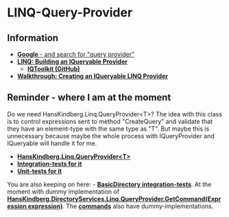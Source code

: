 # LINQ-Query-Provider

## Information
- [**Google** - and search for "query provider"](https://google.com)
- [**LINQ: Building an IQueryable Provider**](http://blogs.msdn.com/b/mattwar/archive/2008/11/18/linq-links.aspx)
	- [**IQToolkit (GitHub)**](https://github.com/mattwar/iqtoolkit)
- [**Walkthrough: Creating an IQueryable LINQ Provider**](https://msdn.microsoft.com/en-us/library/vstudio/bb546158(v=vs.110).aspx)

## Reminder - where I am at the moment
Do we need HansKindberg.Linq.QueryProvider&lt;T&gt;? The idea with this class is to control expressions sent to method "CreateQuery" and validate that they have an element-type with the same type as "T". But maybe this is unnecessary because maybe the whole process with IQueryProvider and IQueryable will handle it for me.

- [**HansKindberg.Linq.QueryProvider&lt;T&gt;**](/Project/Linq/QueryProvider.cs#L87)
- [**Integration-tests for it**](/IntegrationTests/Linq/QueryProviderTest.cs)
- [**Unit-tests for it**](/UnitTests/Linq/QueryProviderTest.cs#L57)

You are also keeping on here: - [**BasicDirectory integration-tests**](/IntegrationTests/DirectoryServices/BasicDirectoryTest.cs). At the moment with dummy implementation of [**HansKindberg.DirectoryServices.Linq.QueryProvider.GetCommand(Expression expression)**](/Project/DirectoryServices/Linq/QueryProvider.cs#L24). The [**commands**](/Project/DirectoryServices/Commands/) also have dummy-implementations.


